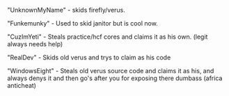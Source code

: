 "UnknownMyName" - skids firefly/verus.

"Funkemunky" - Used to skid janitor but is cool now.

"CuzImYeti" - Steals practice/hcf cores and claims it as his own. (legit always needs help)

"RealDev" - Skids old verus and trys to claim as his code

"WindowsEight" - Steals old verus source code and claims it as his, and always denys it and then go's after you for exposing there dumbass (africa anticheat)


